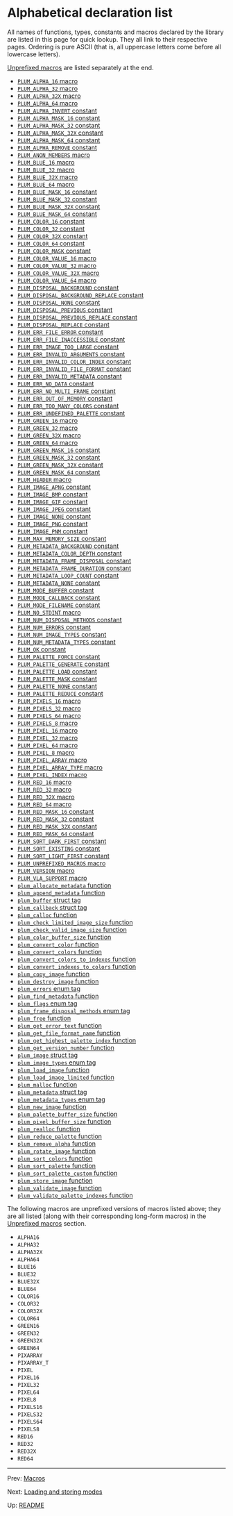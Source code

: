 # Alphabetical declaration list

All names of functions, types, constants and macros declared by the library are listed in this page for quick lookup.
They all link to their respective pages.
Ordering is pure ASCII (that is, all uppercase letters come before all lowercase letters).

[Unprefixed macros][unprefixed] are listed separately at the end.

- [`PLUM_ALPHA_16` macro](macros.md#color-macros)
- [`PLUM_ALPHA_32` macro](macros.md#color-macros)
- [`PLUM_ALPHA_32X` macro](macros.md#color-macros)
- [`PLUM_ALPHA_64` macro](macros.md#color-macros)
- [`PLUM_ALPHA_INVERT` constant](constants.md#loading-flags)
- [`PLUM_ALPHA_MASK_16` constant](constants.md#color-mask-constants)
- [`PLUM_ALPHA_MASK_32` constant](constants.md#color-mask-constants)
- [`PLUM_ALPHA_MASK_32X` constant](constants.md#color-mask-constants)
- [`PLUM_ALPHA_MASK_64` constant](constants.md#color-mask-constants)
- [`PLUM_ALPHA_REMOVE` constant](constants.md#loading-flags)
- [`PLUM_ANON_MEMBERS` macro](macros.md#feature-test-macros)
- [`PLUM_BLUE_16` macro](macros.md#color-macros)
- [`PLUM_BLUE_32` macro](macros.md#color-macros)
- [`PLUM_BLUE_32X` macro](macros.md#color-macros)
- [`PLUM_BLUE_64` macro](macros.md#color-macros)
- [`PLUM_BLUE_MASK_16` constant](constants.md#color-mask-constants)
- [`PLUM_BLUE_MASK_32` constant](constants.md#color-mask-constants)
- [`PLUM_BLUE_MASK_32X` constant](constants.md#color-mask-constants)
- [`PLUM_BLUE_MASK_64` constant](constants.md#color-mask-constants)
- [`PLUM_COLOR_16` constant](constants.md#loading-flags)
- [`PLUM_COLOR_32` constant](constants.md#loading-flags)
- [`PLUM_COLOR_32X` constant](constants.md#loading-flags)
- [`PLUM_COLOR_64` constant](constants.md#loading-flags)
- [`PLUM_COLOR_MASK` constant](constants.md#loading-flags)
- [`PLUM_COLOR_VALUE_16` macro](macros.md#color-macros)
- [`PLUM_COLOR_VALUE_32` macro](macros.md#color-macros)
- [`PLUM_COLOR_VALUE_32X` macro](macros.md#color-macros)
- [`PLUM_COLOR_VALUE_64` macro](macros.md#color-macros)
- [`PLUM_DISPOSAL_BACKGROUND` constant](constants.md#frame-disposal-methods)
- [`PLUM_DISPOSAL_BACKGROUND_REPLACE` constant](constants.md#frame-disposal-methods)
- [`PLUM_DISPOSAL_NONE` constant](constants.md#frame-disposal-methods)
- [`PLUM_DISPOSAL_PREVIOUS` constant](constants.md#frame-disposal-methods)
- [`PLUM_DISPOSAL_PREVIOUS_REPLACE` constant](constants.md#frame-disposal-methods)
- [`PLUM_DISPOSAL_REPLACE` constant](constants.md#frame-disposal-methods)
- [`PLUM_ERR_FILE_ERROR` constant](constants.md#errors)
- [`PLUM_ERR_FILE_INACCESSIBLE` constant](constants.md#errors)
- [`PLUM_ERR_IMAGE_TOO_LARGE` constant](constants.md#errors)
- [`PLUM_ERR_INVALID_ARGUMENTS` constant](constants.md#errors)
- [`PLUM_ERR_INVALID_COLOR_INDEX` constant](constants.md#errors)
- [`PLUM_ERR_INVALID_FILE_FORMAT` constant](constants.md#errors)
- [`PLUM_ERR_INVALID_METADATA` constant](constants.md#errors)
- [`PLUM_ERR_NO_DATA` constant](constants.md#errors)
- [`PLUM_ERR_NO_MULTI_FRAME` constant](constants.md#errors)
- [`PLUM_ERR_OUT_OF_MEMORY` constant](constants.md#errors)
- [`PLUM_ERR_TOO_MANY_COLORS` constant](constants.md#errors)
- [`PLUM_ERR_UNDEFINED_PALETTE` constant](constants.md#errors)
- [`PLUM_GREEN_16` macro](macros.md#color-macros)
- [`PLUM_GREEN_32` macro](macros.md#color-macros)
- [`PLUM_GREEN_32X` macro](macros.md#color-macros)
- [`PLUM_GREEN_64` macro](macros.md#color-macros)
- [`PLUM_GREEN_MASK_16` constant](constants.md#color-mask-constants)
- [`PLUM_GREEN_MASK_32` constant](constants.md#color-mask-constants)
- [`PLUM_GREEN_MASK_32X` constant](constants.md#color-mask-constants)
- [`PLUM_GREEN_MASK_64` constant](constants.md#color-mask-constants)
- [`PLUM_HEADER` macro](macros.md#feature-test-macros)
- [`PLUM_IMAGE_APNG` constant](constants.md#image-types)
- [`PLUM_IMAGE_BMP` constant](constants.md#image-types)
- [`PLUM_IMAGE_GIF` constant](constants.md#image-types)
- [`PLUM_IMAGE_JPEG` constant](constants.md#image-types)
- [`PLUM_IMAGE_NONE` constant](constants.md#image-types)
- [`PLUM_IMAGE_PNG` constant](constants.md#image-types)
- [`PLUM_IMAGE_PNM` constant](constants.md#image-types)
- [`PLUM_MAX_MEMORY_SIZE` constant](constants.md#special-loading-and-storing-modes)
- [`PLUM_METADATA_BACKGROUND` constant](constants.md#metadata-node-types)
- [`PLUM_METADATA_COLOR_DEPTH` constant](constants.md#metadata-node-types)
- [`PLUM_METADATA_FRAME_DISPOSAL` constant](constants.md#metadata-node-types)
- [`PLUM_METADATA_FRAME_DURATION` constant](constants.md#metadata-node-types)
- [`PLUM_METADATA_LOOP_COUNT` constant](constants.md#metadata-node-types)
- [`PLUM_METADATA_NONE` constant](constants.md#metadata-node-types)
- [`PLUM_MODE_BUFFER` constant](constants.md#special-loading-and-storing-modes)
- [`PLUM_MODE_CALLBACK` constant](constants.md#special-loading-and-storing-modes)
- [`PLUM_MODE_FILENAME` constant](constants.md#special-loading-and-storing-modes)
- [`PLUM_NO_STDINT` macro](macros.md#feature-test-macros)
- [`PLUM_NUM_DISPOSAL_METHODS` constant](constants.md#number-of-constants)
- [`PLUM_NUM_ERRORS` constant](constants.md#number-of-constants)
- [`PLUM_NUM_IMAGE_TYPES` constant](constants.md#number-of-constants)
- [`PLUM_NUM_METADATA_TYPES` constant](constants.md#number-of-constants)
- [`PLUM_OK` constant](constants.md#errors)
- [`PLUM_PALETTE_FORCE` constant](constants.md#loading-flags)
- [`PLUM_PALETTE_GENERATE` constant](constants.md#loading-flags)
- [`PLUM_PALETTE_LOAD` constant](constants.md#loading-flags)
- [`PLUM_PALETTE_MASK` constant](constants.md#loading-flags)
- [`PLUM_PALETTE_NONE` constant](constants.md#loading-flags)
- [`PLUM_PALETTE_REDUCE` constant](constants.md#loading-flags)
- [`PLUM_PIXELS_16` macro](macros.md#array-casts)
- [`PLUM_PIXELS_32` macro](macros.md#array-casts)
- [`PLUM_PIXELS_64` macro](macros.md#array-casts)
- [`PLUM_PIXELS_8` macro](macros.md#array-casts)
- [`PLUM_PIXEL_16` macro](macros.md#pixel-index-macros)
- [`PLUM_PIXEL_32` macro](macros.md#pixel-index-macros)
- [`PLUM_PIXEL_64` macro](macros.md#pixel-index-macros)
- [`PLUM_PIXEL_8` macro](macros.md#pixel-index-macros)
- [`PLUM_PIXEL_ARRAY` macro](macros.md#array-declaration)
- [`PLUM_PIXEL_ARRAY_TYPE` macro](macros.md#array-type)
- [`PLUM_PIXEL_INDEX` macro](macros.md#pixel-index-macros)
- [`PLUM_RED_16` macro](macros.md#color-macros)
- [`PLUM_RED_32` macro](macros.md#color-macros)
- [`PLUM_RED_32X` macro](macros.md#color-macros)
- [`PLUM_RED_64` macro](macros.md#color-macros)
- [`PLUM_RED_MASK_16` constant](constants.md#color-mask-constants)
- [`PLUM_RED_MASK_32` constant](constants.md#color-mask-constants)
- [`PLUM_RED_MASK_32X` constant](constants.md#color-mask-constants)
- [`PLUM_RED_MASK_64` constant](constants.md#color-mask-constants)
- [`PLUM_SORT_DARK_FIRST` constant](constants.md#loading-flags)
- [`PLUM_SORT_EXISTING` constant](constants.md#loading-flags)
- [`PLUM_SORT_LIGHT_FIRST` constant](constants.md#loading-flags)
- [`PLUM_UNPREFIXED_MACROS` macro](macros.md#feature-test-macros)
- [`PLUM_VERSION` macro](macros.md#feature-test-macros)
- [`PLUM_VLA_SUPPORT` macro](macros.md#feature-test-macros)
- [`plum_allocate_metadata` function](functions.md#plum_allocate_metadata)
- [`plum_append_metadata` function](functions.md#plum_append_metadata)
- [`plum_buffer` struct tag](structs.md#plum_buffer)
- [`plum_callback` struct tag](structs.md#plum_callback)
- [`plum_calloc` function](functions.md#plum_calloc)
- [`plum_check_limited_image_size` function](functions.md#plum_check_limited_image_size)
- [`plum_check_valid_image_size` function](functions.md#plum_check_valid_image_size)
- [`plum_color_buffer_size` function](functions.md#plum_color_buffer_size)
- [`plum_convert_color` function](functions.md#plum_convert_color)
- [`plum_convert_colors` function](functions.md#plum_convert_colors)
- [`plum_convert_colors_to_indexes` function](functions.md#plum_convert_colors_to_indexes)
- [`plum_convert_indexes_to_colors` function](functions.md#plum_convert_indexes_to_colors)
- [`plum_copy_image` function](functions.md#plum_copy_image)
- [`plum_destroy_image` function](functions.md#plum_destroy_image)
- [`plum_errors` enum tag](constants.md#errors)
- [`plum_find_metadata` function](functions.md#plum_find_metadata)
- [`plum_flags` enum tag](constants.md#loading-flags)
- [`plum_frame_disposal_methods` enum tag](constants.md#frame-disposal-methods)
- [`plum_free` function](functions.md#plum_free)
- [`plum_get_error_text` function](functions.md#plum_get_error_text)
- [`plum_get_file_format_name` function](functions.md#plum_get_file_format_name)
- [`plum_get_highest_palette_index` function](functions.md#plum_get_highest_palette_index)
- [`plum_get_version_number` function](functions.md#plum_get_version_number)
- [`plum_image` struct tag](structs.md#plum_image)
- [`plum_image_types` enum tag](constants.md#image-types)
- [`plum_load_image` function](functions.md#plum_load_image)
- [`plum_load_image_limited` function](functions.md#plum_load_image_limited)
- [`plum_malloc` function](functions.md#plum_malloc)
- [`plum_metadata` struct tag](structs.md#plum_metadata)
- [`plum_metadata_types` enum tag](constants.md#metadata-node-types)
- [`plum_new_image` function](functions.md#plum_new_image)
- [`plum_palette_buffer_size` function](functions.md#plum_palette_buffer_size)
- [`plum_pixel_buffer_size` function](functions.md#plum_pixel_buffer_size)
- [`plum_realloc` function](functions.md#plum_realloc)
- [`plum_reduce_palette` function](functions.md#plum_reduce_palette)
- [`plum_remove_alpha` function](functions.md#plum_remove_alpha)
- [`plum_rotate_image` function](functions.md#plum_rotate_image)
- [`plum_sort_colors` function](functions.md#plum_sort_colors)
- [`plum_sort_palette` function](functions.md#plum_sort_palette)
- [`plum_sort_palette_custom` function](functions.md#plum_sort_palette_custom)
- [`plum_store_image` function](functions.md#plum_store_image)
- [`plum_validate_image` function](functions.md#plum_validate_image)
- [`plum_validate_palette_indexes` function](functions.md#plum_validate_palette_indexes)

The following macros are unprefixed versions of macros listed above; they are all listed (along with their
corresponding long-form macros) in the [Unprefixed macros][unprefixed] section.

- `ALPHA16`
- `ALPHA32`
- `ALPHA32X`
- `ALPHA64`
- `BLUE16`
- `BLUE32`
- `BLUE32X`
- `BLUE64`
- `COLOR16`
- `COLOR32`
- `COLOR32X`
- `COLOR64`
- `GREEN16`
- `GREEN32`
- `GREEN32X`
- `GREEN64`
- `PIXARRAY`
- `PIXARRAY_T`
- `PIXEL`
- `PIXEL16`
- `PIXEL32`
- `PIXEL64`
- `PIXEL8`
- `PIXELS16`
- `PIXELS32`
- `PIXELS64`
- `PIXELS8`
- `RED16`
- `RED32`
- `RED32X`
- `RED64`

* * *

Prev: [Macros](macros.md)

Next: [Loading and storing modes](modes.md)

Up: [README](README.md)

[unprefixed]: macros.md#unprefixed-macros
